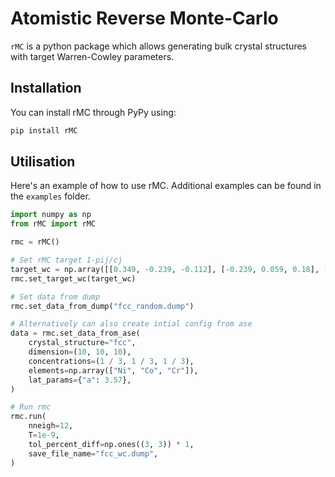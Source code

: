 # Atomistic Reverse Monte-Carlo 
``rMC`` is a python package which allows generating bulk crystal structures with target Warren-Cowley parameters. 

## Installation 
You can install rMC through PyPy using:
```bash
pip install rMC
```
## Utilisation 
Here's an example of how to use rMC. Additional examples can be found in the ``examples`` folder.  

```python 
import numpy as np
from rMC import rMC

rmc = rMC()

# Set rMC target 1-pij/cj
target_wc = np.array([[0.349, -0.239, -0.112], [-0.239, 0.059, 0.18], [-0.112, 0.18, -0.068]])
rmc.set_target_wc(target_wc)

# Set data from dump
rmc.set_data_from_dump("fcc_random.dump")

# Alternatively can also create intial config from ase
data = rmc.set_data_from_ase(
    crystal_structure="fcc",
    dimension=(10, 10, 10),
    concentrations=(1 / 3, 1 / 3, 1 / 3),
    elements=np.array(["Ni", "Co", "Cr"]),
    lat_params={"a": 3.57},
)

# Run rmc
rmc.run(
    nneigh=12,
    T=1e-9,
    tol_percent_diff=np.ones((3, 3)) * 1,
    save_file_name="fcc_wc.dump",
)

```